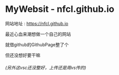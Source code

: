 # MyWebsit - nfcl.github.io

网站地址 : https://nfcl.github.io

最近心血来潮想做一个自己的网站

就借github的GithubPage整了个

但还没想好要干嘛

###### (另外这vsc还没整好，上传还是用vs传的)